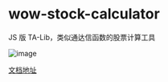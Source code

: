 # wow-stock-calculator

JS 版 TA-Lib，类似通达信函数的股票计算工具

![image](https://aweiu.com/documents/wow-stock-calculator/1.png)

[文档地址](https://aweiu.com/documents/wow-stock-calculator/)
